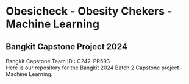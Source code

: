 # Obesicheck - Obesity Chekers - Machine Learning
## Bangkit Capstone Project 2024

Bangkit Capstone Team ID : C242-PR593 <br>
Here is our repository for the Bangkit 2024 Batch 2 Capstone project - Machine Learning.
